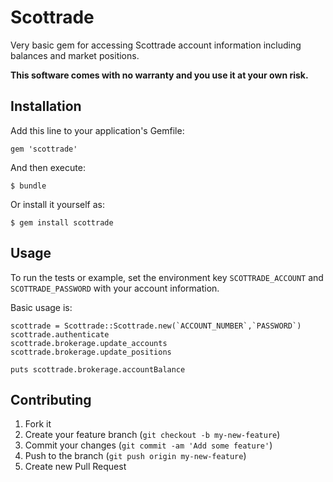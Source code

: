 # Scottrade

Very basic gem for accessing Scottrade account information including balances and market positions. 

**This software comes with no warranty and you use it at your own risk.**


## Installation

Add this line to your application's Gemfile:

    gem 'scottrade'

And then execute:

    $ bundle

Or install it yourself as:

    $ gem install scottrade

## Usage

To run the tests or example, set the environment key `SCOTTRADE_ACCOUNT` and `SCOTTRADE_PASSWORD` with your account information.

Basic usage is:

	scottrade = Scottrade::Scottrade.new(`ACCOUNT_NUMBER`,`PASSWORD`)
	scottrade.authenticate
	scottrade.brokerage.update_accounts
	scottrade.brokerage.update_positions
	
	puts scottrade.brokerage.accountBalance
	


## Contributing

1. Fork it
2. Create your feature branch (`git checkout -b my-new-feature`)
3. Commit your changes (`git commit -am 'Add some feature'`)
4. Push to the branch (`git push origin my-new-feature`)
5. Create new Pull Request
